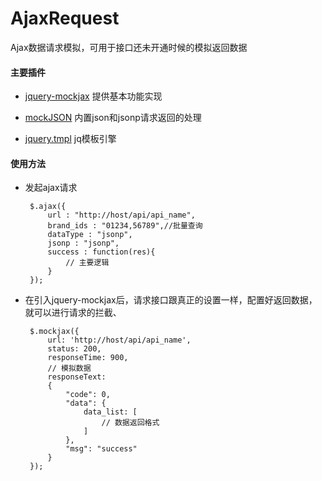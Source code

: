 # AjaxRequest
Ajax数据请求模拟，可用于接口还未开通时候的模拟返回数据

#### 主要插件

 - [jquery-mockjax](https://github.com/jakerella/jquery-mockjax) 提供基本功能实现

 - [mockJSON](https://github.com/mennovanslooten/mockJSON) 内置json和jsonp请求返回的处理

 - [jquery.tmpl](https://github.com/BorisMoore/jquery-tmpl) jq模板引擎

#### 使用方法

 - 发起ajax请求

		$.ajax({
		    url : "http://host/api/api_name",
		    brand_ids : "01234,56789",//批量查询
		    dataType : "jsonp",
		    jsonp : "jsonp",
		    success : function(res){
		        // 主要逻辑
		    }
		});

 - 在引入jquery-mockjax后，请求接口跟真正的设置一样，配置好返回数据，就可以进行请求的拦截、

	    $.mockjax({
	        url: 'http://host/api/api_name',
	        status: 200,
	        responseTime: 900,
	        // 模拟数据
	        responseText: 
	        {
	            "code": 0,
	            "data": {
	                data_list: [
						// 数据返回格式
	                ] 
	            },
	            "msg": "success"
	        }
	    });